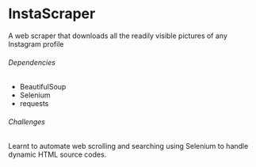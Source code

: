 # InstaScraper
A web scraper that downloads all the readily visible pictures of any Instagram profile


###### Dependencies
- BeautifulSoup
- Selenium
- requests


###### Challenges
Learnt to automate web scrolling and searching using Selenium to handle dynamic HTML source codes.



